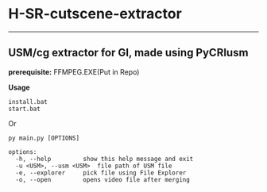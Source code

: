 # H-SR-cutscene-extractor
---
USM/cg extractor for GI, made using PyCRIusm
---
**prerequisite:**
FFMPEG.EXE(Put in Repo)

**Usage**
```
install.bat
start.bat
```
Or
```
py main.py [OPTIONS]

options:
  -h, --help         show this help message and exit
  -u <USM>, --usm <USM>  file path of USM file
  -e, --explorer     pick file using File Explorer
  -o, --open         opens video file after merging
```
